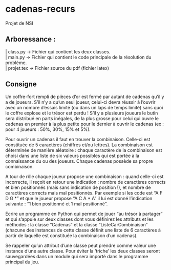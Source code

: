 # cadenas-recurs
Projet de NSI
## Arboressance :
| class.py    -> Fichier qui contient les deux classes. <br>
| main.py     -> Fichier qui contient le code principale de la résolution du problème. <br>
| projet.tex  -> Fichier source du pdf (fichier latex) <br>

## Consigne
Un coffre-fort rempli de pièces d’or est fermé par autant de cadenas qu’il y a de joueurs.
S’il n’y a qu’un seul joueur, celui-ci devra réussir à l’ouvrir avec un nombre d’essais
limité (ou dans un laps de temps limité) sans quoi le coffre explose et le trésor est perdu
! S’il y a plusieurs joueurs le butin sera distribué en parts inégales, de la plus grosse
pour celui qui ouvre le cadenas en premier à la plus petite pour le dernier à ouvrir le
cadenas (ex : pour 4 joueurs : 50%, 30%, 15% et 5%).

Pour ouvrir un cadenas il faut en trouver la combinaison. Celle-ci est constituée de 5
caractères (chiffres et/ou lettres). La combinaison est déterminée de manière aléatoire :
chaque caractère de la combinaison est choisi dans une liste de six valeurs possibles qui
est portée à la connaissance du ou des joueurs. Chaque cadenas possède sa propre
combinaison.

A tour de rôle chaque joueur propose une combinaison : quand celle-ci est incorrecte, il
reçoit en retour une indication : nombre de caractères corrects et bien positionnés (mais
sans indication de position !), et nombre de caractères corrects mais mal positionnés. Par
exemple si les code est “A F D G *” et que le joueur propose “A C A * A” il lui est donné
l’indication suivante : “1 bien positionné et 1 mal positionné”.


Écrire un programme en Python qui permet de jouer “au trésor à partager” et qui s’appuie sur
deux classes dont vous définirez les attributs et les méthodes : la classe “Cadenas” et la
classe “ListeCarCombinaison” (chacune des instances de cette classe définit une liste de 6
caractères à partir de laquelle est constituée la combinaison d’un cadenas).

Se rappeler qu’un attribut d’une classe peut prendre comme valeur une instance d’une autre
classe. Pour éviter la ‘triche’ les deux classes seront sauvegardées dans un module qui sera
importé dans le programme principal du jeu.
